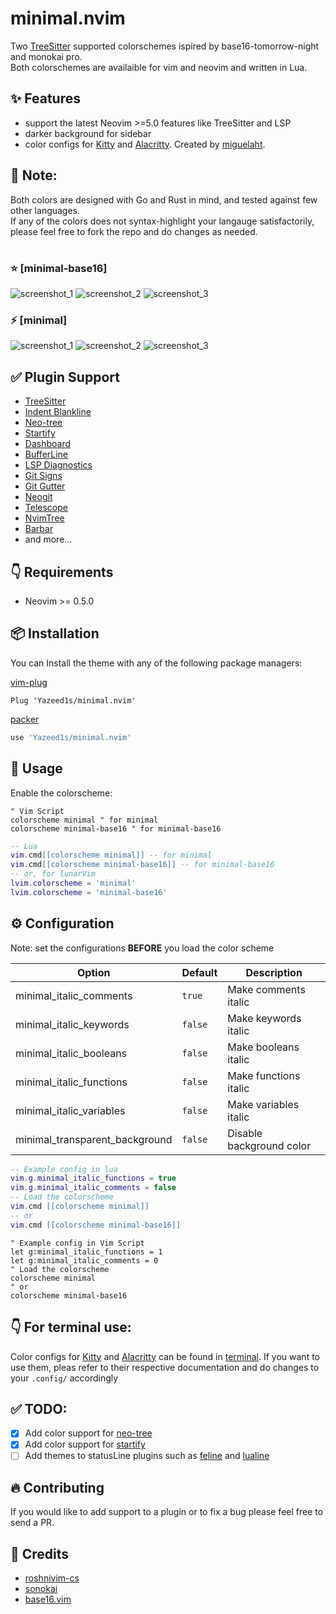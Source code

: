 # minimal.nvim

Two [TreeSitter](https://github.com/nvim-treesitter/nvim-treesitter) supported colorschemes ispired by base16-tomorrow-night and monokai pro.\
Both colorschemes are availaible for vim and neovim and written in Lua.


## ✨ Features

- support the latest Neovim >=5.0 features like TreeSitter and LSP
- darker background for sidebar
- color configs for [Kitty](https://sw.kovidgoyal.net/kitty/conf.html?highlight=include) and [Alacritty](https://github.com/alacritty/alacritty). Created by [miguelaht](https://github.com/miguelaht).


## 📌 Note:
Both colors are designed with Go and Rust in mind, and tested against few other languages.\
If any of the colors does not syntax-highlight your langauge satisfactorily, please feel free to fork the repo and do changes as needed.  
#
### ⭐️ [minimal-base16]
   ![screenshot_1](https://github.com/Yazeed1s/minimal.nvim/blob/main/screenshots/Minimal16--1.png)
   ![screenshot_2](https://github.com/Yazeed1s/minimal.nvim/blob/main/screenshots/Minimal16--2.png)
   ![screenshot_3](https://github.com/Yazeed1s/minimal.nvim/blob/main/screenshots/Minimal16--3.png)

### ⚡️ [minimal]
   ![screenshot_1](https://github.com/Yazeed1s/minimal.nvim/blob/main/screenshots/Minimal--1.png)
   ![screenshot_2](https://github.com/Yazeed1s/minimal.nvim/blob/main/screenshots/Minimal--2.png)
   ![screenshot_3](https://github.com/Yazeed1s/minimal.nvim/blob/main/screenshots/Minimal--3.png)
  

## ✅ Plugin Support

- [TreeSitter](https://github.com/nvim-treesitter/nvim-treesitter)
- [Indent Blankline](https://github.com/lukas-reineke/indent-blankline.nvim)
- [Neo-tree](https://github.com/nvim-neo-tree/neo-tree.nvim)
- [Startify](https://github.com/mhinz/vim-startify)
- [Dashboard](https://github.com/glepnir/dashboard-nvim)
- [BufferLine](https://github.com/akinsho/nvim-bufferline.lua)
- [LSP Diagnostics](https://neovim.io/doc/user/lsp.html)
- [Git Signs](https://github.com/lewis6991/gitsigns.nvim)
- [Git Gutter](https://github.com/airblade/vim-gitgutter)
- [Neogit](https://github.com/TimUntersberger/neogit)
- [Telescope](https://github.com/nvim-telescope/telescope.nvim)
- [NvimTree](https://github.com/kyazdani42/nvim-tree.lua)
- [Barbar](https://github.com/romgrk/barbar.nvim)
- and more...

## 👇 Requirements

- Neovim >= 0.5.0

## 📦 Installation

You can Install the theme with any of the following package managers:

[vim-plug](https://github.com/junegunn/vim-plug)

```vim
Plug 'Yazeed1s/minimal.nvim'
```

[packer](https://github.com/wbthomason/packer.nvim)

```lua
use 'Yazeed1s/minimal.nvim'
```

## 🚀 Usage

Enable the colorscheme:

```vim
" Vim Script
colorscheme minimal " for minimal
colorscheme minimal-base16 " for minimal-base16
```

```lua
-- Lua
vim.cmd[[colorscheme minimal]] -- for minimal
vim.cmd[[colorscheme minimal-base16]] -- for minimal-base16
-- or, for lunarVim
lvim.colorscheme = 'minimal'
lvim.colorscheme = 'minimal-base16'
```
## ⚙️ Configuration

Note: set the configurations **BEFORE** you load the color scheme

| Option                     | Default   | Description              |
| -------------------------- | --------- | ------------------------ |
| minimal_italic_comments  | `true`    | Make comments italic     |
| minimal_italic_keywords  | `false`   | Make keywords italic     |
| minimal_italic_booleans  | `false`   | Make booleans italic     |
| minimal_italic_functions | `false`   | Make functions italic    |
| minimal_italic_variables | `false`   | Make variables italic    |
| minimal_transparent_background      | `false`   | Disable background color |


```lua
-- Example config in lua
vim.g.minimal_italic_functions = true
vim.g.minimal_italic_comments = false
-- Load the colorscheme
vim.cmd [[colorscheme minimal]]
-- or 
vim.cmd [[colorscheme minimal-base16]]
```

```vim
" Example config in Vim Script
let g:minimal_italic_functions = 1
let g:minimal_italic_comments = 0
" Load the colorscheme
colorscheme minimal
" or 
colorscheme minimal-base16
```
## 👇 For terminal use:
Color configs for [Kitty](https://sw.kovidgoyal.net/kitty/conf.html?highlight=include) and [Alacritty](https://github.com/alacritty/alacritty) can be found in [terminal](terminal). If you want to use them, pleas refer to their respective documentation and do changes to your `.config/` accordingly 

## ✅ TODO: 
- [x] Add color support for [neo-tree](https://github.com/nvim-neo-tree/neo-tree.nvim)
- [x] Add color support for [startify](https://github.com/mhinz/vim-startify)
- [ ] Add themes to statusLine plugins such as [feline](https://github.com/feline-nvim/feline.nvim) and [lualine](https://github.com/nvim-lualine/lualine.nvim)

## 🔥 Contributing

If you would like to add support to a plugin or to fix a bug please feel free to send a PR.

## 💐 Credits
- [roshnivim-cs](https://github.com/Abstract-IDE/Abstract-cs)
- [sonokai](https://github.com/sainnhe/sonokai)
- [base16.vim]('chriskempson/base16-vim' )

<!-- vim: set ft=markdown: -->